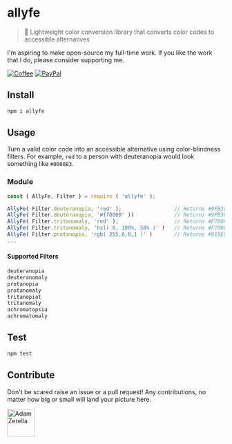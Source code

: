 # allyfe

> 🌈 Lightweight color conversion library that converts color codes to accessible alternatives

I'm aspiring to make open-source my full-time work. If you like the work that I do, please consider supporting me.

[![Coffee][badge_coffee_donate]](https://www.buymeacoffee.com/adamzerella)
[![PayPal][badge_paypal_donate]](https://www.paypal.me/adamzerella)

## Install

```javascript
npm i allyfe
```

## Usage

Turn a valid color code into an accessible alternative using color-blindness filters. For example, `red` to a person with deuteranopia would look something like `#0000B3`.

### Module

```javascript
const { AllyFe, Filter } = require ( 'allyfe' );

AllyFe( Filter.deuteranopia, 'red' );                 // Returns #9FB300
AllyFe( Filter.deuteranopia, '#ff0000' ))             // Returns #9FB300
AllyFe( Filter.tritanomaly, 'red' );                  // Returns #F70000
AllyFe( Filter.tritanomaly, 'hsl( 0, 100%, 50% )' )   // Returns #F70000
AllyFe( Filter.protanopia, 'rgb( 255,0,0,1 )' )       // Returns #918E00
...
```

#### Supported Filters

```bash
deuteranopia
deuteranomaly
protanopia
protanomaly
tritanopiat
tritanomaly
achromatopsia
achromatomaly
```

## Test

```javascript
npm test
```

## Contribute

Don't be scared raise an issue or a pull request! Any contributions, no matter how big or small will land your picture here.

<div style="display:inline;">
  <a href="https://github.com/adamzerella"><img width="64" height="64" src="https://avatars0.githubusercontent.com/u/1501560?s=460&v=4" alt="Adam Zerella"/></a>
</div>

[badge_coffee_donate]: https://adamzerella.com/badges/coffee.svg
[badge_paypal_donate]: https://adamzerella.com/badges/paypal.svg